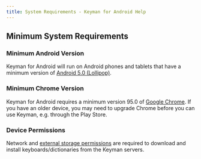 ```yaml
---
title: System Requirements - Keyman for Android Help
---
```


## Minimum System Requirements

### Minimum Android Version
Keyman for Android will run on Android phones and tablets that have a minimum version of
[Android 5.0 (Lollipop)](https://developer.android.com/about/versions/lollipop).

### Minimum Chrome Version
Keyman for Android requires a minimum version 95.0 of [Google
Chrome](https://play.google.com/store/apps/details?id=com.android.chrome).
If you have an older device, you may need to upgrade Chrome before you can use
Keyman, e.g. through the Play Store.

### Device Permissions
Network and [external storage permissions](../troubleshooting/grant-storage-permission) are required to download and install keyboards/dictionaries from the Keyman servers.
